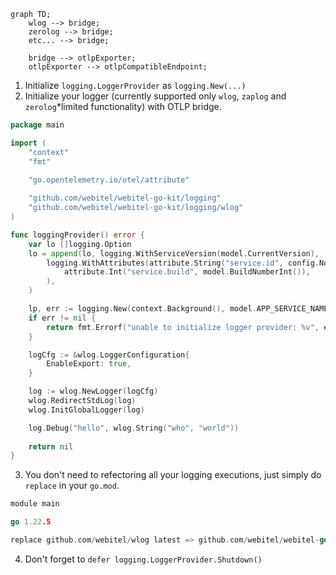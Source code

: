 ```mermaid
graph TD;
    wlog --> bridge;
    zerolog --> bridge;
    etc... --> bridge;
    
    bridge --> otlpExporter;
    otlpExporter --> otlpCompatibleEndpoint;
```

1. Initialize ```logging.LoggerProvider``` as ```logging.New(...)```
2. Initialize your logger (currently supported only ```wlog```, ```zaplog``` and ```zerolog```*limited functionality) with OTLP bridge.
```go
package main

import (
	"context"
	"fmt"
	
	"go.opentelemetry.io/otel/attribute"

	"github.com/webitel/webitel-go-kit/logging"
	"github.com/webitel/webitel-go-kit/logging/wlog"
)

func loggingProvider() error {
	var lo []logging.Option
	lo = append(lo, logging.WithServiceVersion(model.CurrentVersion),
		logging.WithAttributes(attribute.String("service.id", config.NodeName),
			attribute.Int("service.build", model.BuildNumberInt()),
		),
	)

	lp, err := logging.New(context.Background(), model.APP_SERVICE_NAME, opts...)
	if err != nil {
		return fmt.Errorf("unable to initialize logger provider: %v", err)
	}

	logCfg := &wlog.LoggerConfiguration{
		EnableExport: true,
	}

	log := wlog.NewLogger(logCfg)
	wlog.RedirectStdLog(log)
	wlog.InitGlobalLogger(log)

	log.Debug("hello", wlog.String("who", "world"))
	
	return nil
}
```
3. You don't need to refectoring all your logging executions, just simply do ```replace``` in your ```go.mod```.
```go
module main

go 1.22.5

replace github.com/webitel/wlog latest => github.com/webitel/webitel-go-kit/logging/wlog latest
```
4. Don't forget to ```defer logging.LoggerProvider.Shutdown()```
